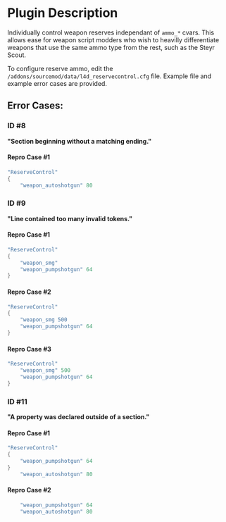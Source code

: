 # Plugin Description
Individually control weapon reserves independant of `ammo_*` cvars. This allows ease for weapon script modders who wish to heavilly differentiate weapons that use the same ammo type from the rest, such as the Steyr Scout.

To configure reserve ammo, edit the `/addons/sourcemod/data/l4d_reservecontrol.cfg` file. Example file and example error cases are provided.

## Error Cases:
### ID #8
__"Section beginning without a matching ending."__
#### Repro Case \#1
```C
"ReserveControl"
{
	"weapon_autoshotgun" 80
```
### ID #9
__"Line contained too many invalid tokens."__
#### Repro Case \#1
```C
"ReserveControl"
{
	"weapon_smg"
	"weapon_pumpshotgun" 64
}
```
#### Repro Case \#2
```C
"ReserveControl"
{
	"weapon_smg 500
	"weapon_pumpshotgun" 64
}
```
#### Repro Case \#3
```C
"ReserveControl"
	"weapon_smg" 500
	"weapon_pumpshotgun" 64
}
```
### ID #11
__"A property was declared outside of a section."__
#### Repro Case \#1
```C
"ReserveControl"
{
	"weapon_pumpshotgun" 64
}
	"weapon_autoshotgun" 80
```
#### Repro Case \#2
```C
	"weapon_pumpshotgun" 64
	"weapon_autoshotgun" 80
```
